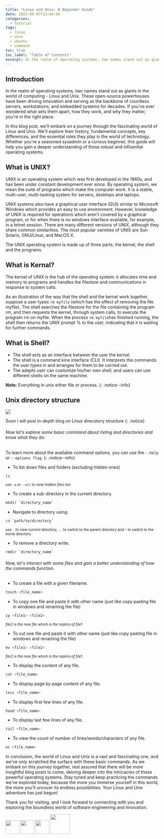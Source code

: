 ```yaml
---
title: "Linux and Unix: A Beginner Guide"
date: 2023-09-07T13:04:56
categories:
  - tutorial
tags:
  - linux
  - unix
  - ubuntu
  - command
toc: true
toc_label: "Table of Contents"
excerpt: In the realm of operating systems, two names stand out as giants in the world of computing - Linux and Unix.
---
```


## Introduction

In the realm of operating systems, two names stand out as giants in the world of computing - Linux and Unix. These open-source powerhouses have been driving innovation and serving as the backbone of countless servers, workstations, and embedded systems for decades. If you've ever wondered what sets them apart, how they work, and why they matter, you're in the right place.

In this blog post, we'll embark on a journey through the fascinating world of Linux and Unix. We'll explore their history, fundamental concepts, key differences, and the essential roles they play in the world of technology. Whether you're a seasoned sysadmin or a curious beginner, this guide will help you gain a deeper understanding of these robust and influential operating systems.

## What is UNIX?

UNIX is an operating system which was first developed in the 1960s, and has been under constant development ever since. By operating system, we mean the suite of programs which make the computer work. It is a stable, multi-user, multi-tasking system for servers, desktops and laptops.

UNIX systems also have a graphical user interface (GUI) similar to Microsoft Windows which provides an easy to use environment. However, knowledge of UNIX is required for operations which aren't covered by a graphical program, or for when there is no windows interface available, for example, in a telnet session.
There are many different versions of UNIX, although they share common similarities. The most popular varieties of UNIX are Sun Solaris, GNU/Linux, and MacOS X.

The UNIX operating system is made up of three parts; the kernel, the shell and the programs.

## What is Kernal?

The kernel of UNIX is the hub of the operating system: it allocates time and memory to programs and handles the filestore and communications in response to system calls.

As an illustration of the way that the shell and the kernel work together, suppose a user types `rm myfile` (which has the effect of removing the file myfile). The shell searches the filestore for the file containing the program rm, and then requests the kernel, through system calls, to execute the program rm on myfile. When the process `rm myfile`has finished running, the shell then returns the UNIX prompt % to the user, indicating that it is waiting for further commands.

## What is Shell?

- The shell acts as an interface between the user the kernal.
- The shell is a command kine interface (CLI). It interprets the commands the user types in and arranges for them to be carried out.
- The adepts user can customize his/her own shell, and users can use different shells on the same machine.

**Note:** Everything in unix either file or process.
{: .notice--info}

## Unix directory structure

![]({{site.url}}/blog/assets/linux-and-unix-tutorial/directory-tree.gif)

Soon I will post in-depth blog on Linux direcotory structure
{: .notice}

###### Now let's explore some basic command about listing and directories and know what they do:

To learn more about the available command options, you can use the `--help` or `--options flag`.
{: .notice--info}

- To list down files and folders (excluding hidden ones)

```bash
ls
```

<sub>_use `-a` or `--all` to view hidden files too_</sub>

- To create a sub-directory in the current directory.

```bash
mkdir `directory_name`
```

- Navigate to directory using.

```bash
cd `path/to/directory`
```

<sub>_use `.` to view current directory_, `..` to switch to the parent directory and `~` to switch to the home directory</sub>

- To remove a directory write.

```bash
rmdir `directory_name`
```

###### Now, let's interact with some files and gain a better understanding of how the commands function.

- To create a file with a given filename.

```bash
touch <file_name>
```

- To copy one file and paste it with other name (just like copy pasting file in windows and renaming the file)

```bash
cp <file1> <file2>
```

<sub>_file2 is the new file which is the replica of file1_</sub>

- To cut one file and paste it with other name (just like copy pasting file in windows and renaming the file)

```bash
mv <file1> <file2>
```

<sub>_file2 is the new file which is the replica of file1_</sub>

- To display the content of any file.

```bash
cat <file_name>
```

- To display page by page content of any file.

```bash
less <file_name>
```

- To display first few lines of any file.

```bash
head <file_name>
```

- To display last few lines of any file.

```bash
tail <file_name>
```

- To view the count of number of lines/words/characters of any file.

```bash
wc <file_name>
```

In conclusion, the world of Linux and Unix is a vast and fascinating one, and we've only scratched the surface with these basic commands. As we embark on this journey together, rest assured that there will be more insightful blog posts to come, delving deeper into the intricacies of these powerful operating systems. Stay tuned and keep practicing the commands we've explored today, because the more you immerse yourself in this world, the more you'll uncover its endless possibilities. Your Linux and Unix adventure has just begun!

Thank you for visiting, and I look forward to connecting with you and exploring the boundless world of software engineering and innovation.

[<img src="https://upload.wikimedia.org/wikipedia/commons/thumb/f/f8/LinkedIn_icon_circle.svg/1200px-LinkedIn_icon_circle.svg.png" width="45"/>](https://linkedin.com/in/praveensingh23)
[<img src="https://s18955.pcdn.co/wp-content/uploads/2018/02/github.png" width="45"/>](https://github.com/praveensinghrajput23)
[<img src="https://upload.wikimedia.org/wikipedia/commons/thumb/5/58/Instagram-Icon.png/1024px-Instagram-Icon.png" width="45"/>](https://instagram.com/praveensinghrajput23)
[<img src="https://encrypted-tbn0.gstatic.com/images?q=tbn:ANd9GcQYAFvsvvSz-ywpPupKs56YpRxW-C6OuOg8Jw&usqp=CAU" width="65"/>](https://twitter.com/_praveensingh23)
